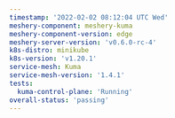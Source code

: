 ```yaml
---
timestamp: '2022-02-02 08:12:04 UTC Wed'
meshery-component: meshery-kuma
meshery-component-version: edge
meshery-server-version: 'v0.6.0-rc-4'
k8s-distro: minikube
k8s-version: 'v1.20.1'
service-mesh: Kuma
service-mesh-version: '1.4.1'
tests:
  kuma-control-plane: 'Running'
overall-status: 'passing'
---
```

